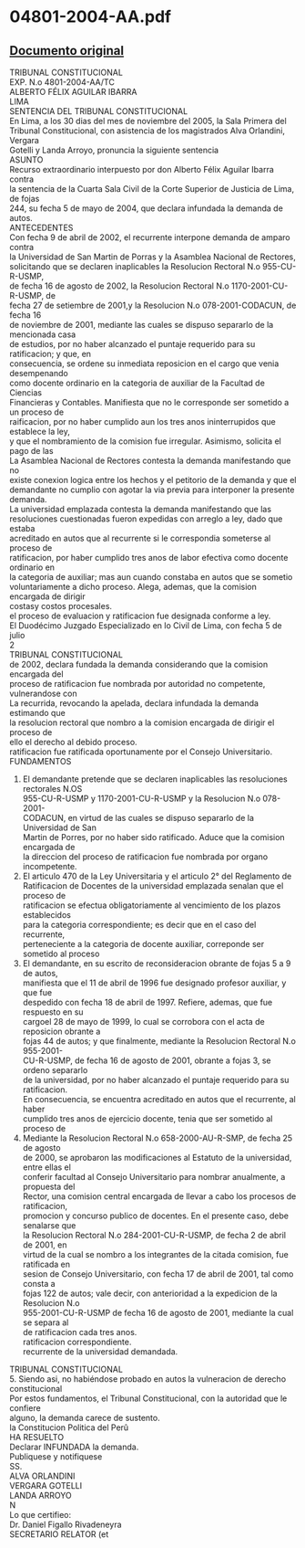 
04801-2004-AA.pdf
=================
  
[Documento original](https://tc.gob.pe/jurisprudencia/2006/04801-2004-AA.pdf)  
---  
TRIBUNAL CONSTITUCIONAL  
EXP. N.o 4801-2004-AA/TC  
ALBERTO FÉLIX AGUILAR IBARRA  
LIMA  
SENTENCIA DEL TRIBUNAL CONSTITUCIONAL  
En Lima, a los 30 dias del mes de noviembre del 2005, la Sala Primera del  
Tribunal Constitucional, con asistencia de los magistrados Alva Orlandini, Vergara  
Gotelli y Landa Arroyo, pronuncia la siguiente sentencia  
ASUNTO  
Recurso extraordinario interpuesto por don Alberto Félix Aguilar Ibarra contra  
la sentencia de la Cuarta Sala Civil de la Corte Superior de Justicia de Lima, de fojas  
244, su fecha 5 de mayo de 2004, que declara infundada la demanda de autos.  
ANTECEDENTES  
Con fecha 9 de abril de 2002, el recurrente interpone demanda de amparo contra  
la Universidad de San Martin de Porras y la Asamblea Nacional de Rectores,  
solicitando que se declaren inaplicables la Resolucion Rectoral N.o 955-CU-R-USMP,  
de fecha 16 de agosto de 2002, la Resolucion Rectoral N.o 1170-2001-CU-R-USMP, de  
fecha 27 de setiembre de 2001,y la Resolucion N.o 078-2001-CODACUN, de fecha 16  
de noviembre de 2001, mediante las cuales se dispuso separarlo de la mencionada casa  
de estudios, por no haber alcanzado el puntaje requerido para su ratificacion; y que, en  
consecuencia, se ordene su inmediata reposicion en el cargo que venia desempenando  
como docente ordinario en la categoria de auxiliar de la Facultad de Ciencias  
Financieras y Contables. Manifiesta que no le corresponde ser sometido a un proceso de  
raificacion, por no haber cumplido aun los tres anos ininterrupidos que establece la ley,  
y que el nombramiento de la comision fue irregular. Asimismo, solicita el pago de las  
La Asamblea Nacional de Rectores contesta la demanda manifestando que no  
existe conexion logica entre los hechos y el petitorio de la demanda y que el  
demandante no cumplio con agotar la via previa para interponer la presente demanda.  
La universidad emplazada contesta la demanda manifestando que las  
resoluciones cuestionadas fueron expedidas con arreglo a ley, dado que estaba  
acreditado en autos que al recurrente si le correspondia someterse al proceso de  
ratificacion, por haber cumplido tres anos de labor efectiva como docente ordinario en  
la categoria de auxiliar; mas aun cuando constaba en autos que se sometio  
voluntariamente a dicho proceso. Alega, ademas, que la comision encargada de dirigir  
costasy costos procesales.  
el proceso de evaluacion y ratificacion fue designada conforme a ley.  
El Duodécimo Juzgado Especializado en lo Civil de Lima, con fecha 5 de julio  
2  
TRIBUNAL CONSTITUCIONAL  
de 2002, declara fundada la demanda considerando que la comision encargada del  
proceso de ratificacion fue nombrada por autoridad no competente, vulnerandose con  
La recurrida, revocando la apelada, declara infundada la demanda estimando que  
la resolucion rectoral que nombro a la comision encargada de dirigir el proceso de  
ello el derecho al debido proceso.  
ratificacion fue ratificada oportunamente por el Consejo Universitario.  
FUNDAMENTOS  
1. El demandante pretende que se declaren inaplicables las resoluciones rectorales N.OS  
955-CU-R-USMP y 1170-2001-CU-R-USMP y la Resolucion N.o 078-2001-  
CODACUN, en virtud de las cuales se dispuso separarlo de la Universidad de San  
Martin de Porres, por no haber sido ratificado. Aduce que la comision encargada de  
la direccion del proceso de ratificacion fue nombrada por organo incompetente.  
2. El articulo 470 de la Ley Universitaria y el articulo 2° del Reglamento de  
Ratificacion de Docentes de la universidad emplazada senalan que el proceso de  
ratificacion se efectua obligatoriamente al vencimiento de los plazos establecidos  
para la categoria correspondiente; es decir que en el caso del recurrente,  
perteneciente a la categoria de docente auxiliar, correponde ser sometido al proceso  
3. El demandante, en su escrito de reconsideracion obrante de fojas 5 a 9 de autos,  
manifiesta que el 11 de abril de 1996 fue designado profesor auxiliar, y que fue  
despedido con fecha 18 de abril de 1997. Refiere, ademas, que fue respuesto en su  
cargoel 28 de mayo de 1999, lo cual se corrobora con el acta de reposicion obrante a  
fojas 44 de autos; y que finalmente, mediante la Resolucion Rectoral N.o 955-2001-  
CU-R-USMP, de fecha 16 de agosto de 2001, obrante a fojas 3, se ordeno separarlo  
de la universidad, por no haber alcanzado el puntaje requerido para su ratificacion.  
En consecuencia, se encuentra acreditado en autos que el recurrente, al haber  
cumplido tres anos de ejercicio docente, tenia que ser sometido al proceso de  
4. Mediante la Resolucion Rectoral N.o 658-2000-AU-R-SMP, de fecha 25 de agosto  
de 2000, se aprobaron las modificaciones al Estatuto de la universidad, entre ellas el  
conferir facultad al Consejo Universitario para nombrar anualmente, a propuesta del  
Rector, una comision central encargada de llevar a cabo los procesos de ratificacion,  
promocion y concurso publico de docentes. En el presente caso, debe senalarse que  
la Resolucion Rectoral N.o 284-2001-CU-R-USMP, de fecha 2 de abril de 2001, en  
virtud de la cual se nombro a los integrantes de la citada comision, fue ratificada en  
sesion de Consejo Universitario, con fecha 17 de abril de 2001, tal como consta a  
fojas 122 de autos; vale decir, con anterioridad a la expedicion de la Resolucion N.o  
955-2001-CU-R-USMP de fecha 16 de agosto de 2001, mediante la cual se separa al  
de ratificacion cada tres anos.  
ratificacion correspondiente.  
recurrente de la universidad demandada.  
  
TRIBUNAL CONSTITUCIONAL  
5. Siendo asi, no habiéndose probado en autos la vulneracion de derecho constitucional  
Por estos fundamentos, el Tribunal Constitucional, con la autoridad que le confiere  
alguno, la demanda carece de sustento.  
la Constitucion Politica del Perû  
HA RESUELTO  
Declarar INFUNDADA la demanda.  
Publiquese y notifiquese  
SS.  
ALVA ORLANDINI  
VERGARA GOTELLI  
LANDA ARROYO  
N  
Lo que certifieo:  
Dr. Daniel Figallo Rivadeneyra  
SECRETARIO RELATOR (et